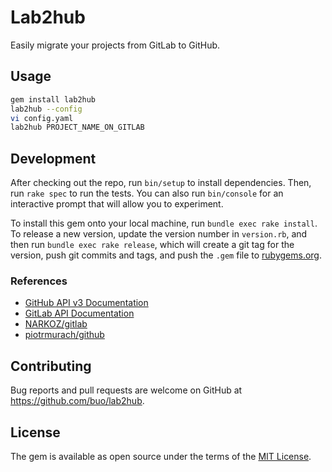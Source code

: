 # Lab2hub

Easily migrate your projects from GitLab to GitHub.

## Usage

```sh
gem install lab2hub
lab2hub --config
vi config.yaml
lab2hub PROJECT_NAME_ON_GITLAB
```

## Development

After checking out the repo, run `bin/setup` to install dependencies. Then, run `rake spec` to run the tests. You can also run `bin/console` for an interactive prompt that will allow you to experiment.

To install this gem onto your local machine, run `bundle exec rake install`. To release a new version, update the version number in `version.rb`, and then run `bundle exec rake release`, which will create a git tag for the version, push git commits and tags, and push the `.gem` file to [rubygems.org](https://rubygems.org).

### References

- [GitHub API v3 Documentation](https://developer.github.com/v3/)
- [GitLab API Documentation](http://docs.gitlab.com/ce/api/README.html)
- [NARKOZ/gitlab](https://github.com/NARKOZ/gitlab)
- [piotrmurach/github](https://github.com/piotrmurach/github)

## Contributing

Bug reports and pull requests are welcome on GitHub at https://github.com/buo/lab2hub.

## License

The gem is available as open source under the terms of the [MIT License](http://opensource.org/licenses/MIT).
